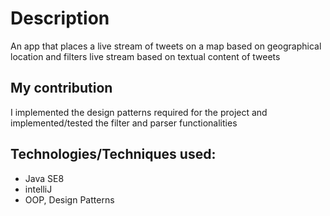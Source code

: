 # Description
An app that places a live stream of tweets on a map based on geographical location and filters live stream based on textual content of tweets

## My contribution
I implemented the design patterns required for the project and implemented/tested the filter and parser functionalities

## Technologies/Techniques used:
- Java SE8
- intelliJ
- OOP, Design Patterns
